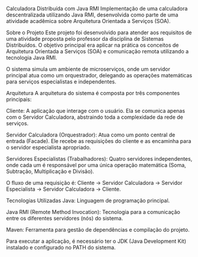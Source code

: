 Calculadora Distribuída com Java RMI
Implementação de uma calculadora descentralizada utilizando Java RMI, desenvolvida como parte de uma atividade acadêmica sobre Arquitetura Orientada a Serviços (SOA).

Sobre o Projeto
Este projeto foi desenvolvido para atender aos requisitos de uma atividade proposta pelo professor da disciplina de Sistemas Distribuídos. O objetivo principal era aplicar na prática os conceitos de Arquitetura Orientada a Serviços (SOA) e comunicação remota utilizando a tecnologia Java RMI.

O sistema simula um ambiente de microserviços, onde um servidor principal atua como um orquestrador, delegando as operações matemáticas para serviços especialistas e independentes.

Arquitetura
A arquitetura do sistema é composta por três componentes principais:

Cliente: A aplicação que interage com o usuário. Ela se comunica apenas com o Servidor Calculadora, abstraindo toda a complexidade da rede de serviços.

Servidor Calculadora (Orquestrador): Atua como um ponto central de entrada (Facade). Ele recebe as requisições do cliente e as encaminha para o servidor especialista apropriado.

Servidores Especialistas (Trabalhadores): Quatro servidores independentes, onde cada um é responsável por uma única operação matemática (Soma, Subtração, Multiplicação e Divisão).

O fluxo de uma requisição é: Cliente → Servidor Calculadora → Servidor Especialista → Servidor Calculadora → Cliente.

Tecnologias Utilizadas
Java: Linguagem de programação principal.

Java RMI (Remote Method Invocation): Tecnologia para a comunicação entre os diferentes servidores (nós) do sistema.

Maven: Ferramenta para gestão de dependências e compilação do projeto.

Para executar a aplicação, é necessário ter o JDK (Java Development Kit) instalado e configurado no PATH do sistema.
